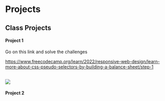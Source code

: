 # Projects

## Class Projects

#### Project 1
Go on this link and solve the challenges

https://www.freecodecamp.org/learn/2022/responsive-web-design/learn-more-about-css-pseudo-selectors-by-building-a-balance-sheet/step-1

<br>

<img src="https://github.com/geeksterin/web-assignment/blob/main/02-CSS/211%20CSS%20-%20Pseudo%20Elements/images/Freecodecamp%20Website.png">

#### Project 2
